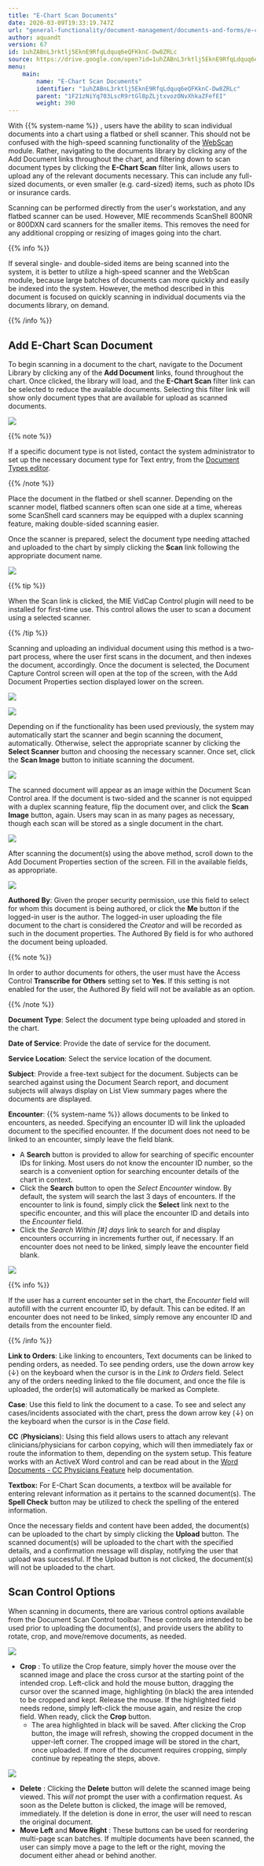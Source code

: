 ```yaml
---
title: "E-Chart Scan Documents"
date: 2020-03-09T19:33:19.747Z
url: "general-functionality/document-management/documents-and-forms/e-chart-scan-documents.html"
author: aquandt
version: 67
id: 1uhZABnL3rktlj5EknE9RfqLdquq6eQFKknC-Dw8ZRLc
source: https://drive.google.com/open?id=1uhZABnL3rktlj5EknE9RfqLdquq6eQFKknC-Dw8ZRLc
menu:
    main:
        name: "E-Chart Scan Documents"
        identifier: "1uhZABnL3rktlj5EknE9RfqLdquq6eQFKknC-Dw8ZRLc"
        parent: "1F21zNiYq703LscR9rtGl8pZLjtxvozONvXhkaZFefEI"
        weight: 390
---
```

With {{% system-name %}} , users have the ability to scan individual documents into a chart using a flatbed or shell scanner. This should not be confused with the high-speed scanning functionality of the [WebScan](https://system/?f=miewebscan) module. Rather, navigating to the documents library by clicking any of the Add Document links throughout the chart, and filtering down to scan document types by clicking the **E-Chart Scan** filter link, allows users to upload any of the relevant documents necessary. This can include any full-sized documents, or even smaller (e.g. card-sized) items, such as photo IDs or insurance cards.



Scanning can be performed directly from the user's workstation, and any flatbed scanner can be used. However, MIE recommends ScanShell 800NR or 800DXN card scanners for the smaller items. This removes the need for any additional cropping or resizing of images going into the chart.



{{% info %}}

If several single- and double-sided items are being scanned into the system, it is better to utilize a high-speed scanner and the WebScan module, because large batches of documents can more quickly and easily be indexed into the system. However, the method described in this document is focused on quickly scanning in individual documents via the documents library, on demand.

{{% /info %}}


## Add E-Chart Scan Document

To begin scanning in a document to the chart, navigate to the Document Library by clicking any of the **Add Document** links, found throughout the chart. Once clicked, the library will load, and the **E-Chart Scan** filter link can be selected to reduce the available documents. Selecting this filter link will show only document types that are available for upload as scanned documents.



![](../../../external_files/bcb63e2fe3c914a20df054809c73a5c6.png)



{{% note %}}

If a specific document type is not listed, contact the system administrator to set up the necessary document type for Text entry, from the [Document Types editor](https://system/?f=chart&s=dteditor&t=Document+Types&tabmodule=admin&tabselect=Document+Types).

{{% /note %}}


Place the document in the flatbed or shell scanner. Depending on the scanner model, flatbed scanners often scan one side at a time, whereas some ScanShell card scanners may be equipped with a duplex scanning feature, making double-sided scanning easier.

Once the scanner is prepared, select the document type needing attached and uploaded to the chart by simply clicking the **Scan** link following the appropriate document name.



![](../../../external_files/4dfd184e76c4cb3b15320504ae628c47.png)



{{% tip %}}

When the Scan link is clicked, the MIE VidCap Control plugin will need to be installed for first-time use. This control allows the user to scan a document using a selected scanner.

{{% /tip %}}


Scanning and uploading an individual document using this method is a two-part process, where the user first scans in the document, and then indexes the document, accordingly. Once the document is selected, the Document Capture Control screen will open at the top of the screen, with the Add Document Properties section displayed lower on the screen.

![](../../../external_files/e3ba873572a26c874fc6d289fa612ef8.png)

![](../../../external_files/cf6d47130062c8f50db638b40b0ea81c.png)

Depending on if the functionality has been used previously, the system may automatically start the scanner and begin scanning the document, automatically. Otherwise, select the appropriate scanner by clicking the **Select Scanner** button and choosing the necessary scanner. Once set, click the **Scan Image** button to initiate scanning the document.

![](../../../external_files/e2318e4f8b3e41045faf5af6c4ef8545.png)

The scanned document will appear as an image within the Document Scan Control area. If the document is two-sided and the scanner is not equipped with a duplex scanning feature, flip the document over, and click the **Scan Image** button, again. Users may scan in as many pages as necessary, though each scan will be stored as a single document in the chart.

![](../../../external_files/ae6a9626d60ef59a359762d0bae3975b.png)

After scanning the document(s) using the above method, scroll down to the Add Document Properties section of the screen. Fill in the available fields, as appropriate.



![](../../../external_files/cf6d47130062c8f50db638b40b0ea81c.png)



**Authored By**: Given the proper security permission, use this field to select for whom this document is being authored, or click the **Me** button if the logged-in user is the author. The logged-in user uploading the file document to the chart is considered the *Creator* and will be recorded as such in the document properties. The Authored By field is for who authored the document being uploaded.

{{% note %}}

In order to author documents for others, the user must have the Access Control **Transcribe for Others** setting set to **Yes**. If this setting is not enabled for the user, the Authored By field will not be available as an option.

{{% /note %}}


**Document Type**: Select the document type being uploaded and stored in the chart.

**Date of Service**: Provide the date of service for the document.

**Service Location**: Select the service location of the document.

**Subject**: Provide a free-text subject for the document. Subjects can be searched against using the Document Search report, and document subjects will always display on List View summary pages where the documents are displayed.

**Encounter**: {{% system-name %}} allows documents to be linked to encounters, as needed. Specifying an encounter ID will link the uploaded document to the specified encounter. If the document does not need to be linked to an encounter, simply leave the field blank.

* A <strong>Search</strong> button is provided to allow for searching of specific encounter IDs for linking. Most users do not know the encounter ID number, so the search is a convenient option for searching encounter details of the chart in context.
* Click the <strong>Search</strong> button to open the <em>Select Encounter</em> window. By default, the system will search the last 3 days of encounters. If the encounter to link is found, simply click the <strong>Select</strong> link next to the specific encounter, and this will place the encounter ID and details into the <em>Encounter</em> field.
* Click the <em>Search Within [#] days</em> link to search for and display encounters occurring in increments further out, if necessary. If an encounter does not need to be linked, simply leave the encounter field blank.

![](../../../external_files/ce3aff314ae32d9b093c8e061d2d28b8.png)



{{% info %}}

If the user has a current encounter set in the chart, the *Encounter* field will autofill with the current encounter ID, by default. This can be edited. If an encounter does not need to be linked, simply remove any encounter ID and details from the encounter field.

{{% /info %}}


**Link to Orders**: Like linking to encounters, Text documents can be linked to pending orders, as needed. To see pending orders, use the down arrow key (↓) on the keyboard when the cursor is in the *Link to Orders* field. Select any of the orders needing linked to the file document, and once the file is uploaded, the order(s) will automatically be marked as Complete.

**Case**: Use this field to link the document to a case. To see and select any cases/incidents associated with the chart, press the down arrow key (↓) on the keyboard when the cursor is in the *Case* field.

**CC** (**Physicians**): Using this field allows users to attach any relevant clinicians/physicians for carbon copying, which will then immediately fax or route the information to them, depending on the system setup. This feature works with an ActiveX Word control and can be read about in the [Word Documents - CC Physicians Feature](word-documents-cc-physicians-feature.html) help documentation.

**Textbox:** For E-Chart Scan documents, a textbox will be available for entering relevant information as it pertains to the scanned document(s). The **Spell Check** button may be utilized to check the spelling of the entered information.



Once the necessary fields and content have been added, the document(s) can be uploaded to the chart by simply clicking the **Upload** button. The scanned document(s) will be uploaded to the chart with the specified details, and a confirmation message will display, notifying the user that upload was successful. If the Upload button is not clicked, the document(s) will not be uploaded to the chart.

## Scan Control Options

When scanning in documents, there are various control options available from the Document Scan Control toolbar. These controls are intended to be used prior to uploading the document(s), and provide users the ability to rotate, crop, and move/remove documents, as needed.



![](../../../external_files/aa8cfe60827043d56c459d1fd2cced0d.png)



* <strong>Crop</strong> : To utilize the Crop feature, simply hover the mouse over the scanned image and place the cross cursor  at the starting point of the intended crop. Left-click and hold the mouse button, dragging the cursor over the scanned image, highlighting (in black) the area intended to be cropped and kept. Release the mouse. If the highlighted field needs redone, simply left-click the mouse again, and resize the crop field. When ready, click the <strong>Crop</strong> button.
    * The area highlighted in black will be saved. After clicking the Crop button, the image will refresh, showing the cropped document in the upper-left corner. The cropped image will be stored in the chart, once uploaded. If more of the document requires cropping, simply continue by repeating the steps, above.



![](../../../external_files/63656851480111d0f3e4e479f9187f8e.png)



* <strong>Delete</strong> : Clicking the <strong>Delete</strong> button will delete the scanned image being viewed. This <em>will not</em> prompt the user with a confirmation request. As soon as the Delete button is clicked, the image will be removed, immediately. If the deletion is done in error, the user will need to rescan the original document.
* <strong>Move Left</strong> and <strong>Move Right</strong> : These buttons can be used for reordering multi-page scan batches. If multiple documents have been scanned, the user can simply move a page to the left or the right, moving the document either ahead or behind another.
